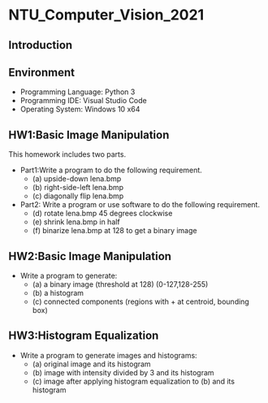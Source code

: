 # NTU_Computer_Vision_2021

## Introduction

## Environment

* Programming Language: Python 3
* Programming IDE: Visual Studio Code
* Operating System: Windows 10 x64

## HW1:Basic Image Manipulation

This homework includes two parts.

* Part1:Write a program to do the following requirement.
  * (a) upside-down lena.bmp
  * (b) right-side-left lena.bmp
  * (c) diagonally flip lena.bmp
* Part2: Write a program or use software to do the following requirement.
  * (d) rotate lena.bmp 45 degrees clockwise
  * (e) shrink lena.bmp in half
  * (f) binarize lena.bmp at 128 to get a binary image

## HW2:Basic Image Manipulation

* Write a program to generate:
  * (a) a binary image (threshold at 128) (0-127,128-255)
  * (b) a histogram
  * (c) connected components (regions with + at centroid, bounding box)

## HW3:Histogram Equalization

* Write a program to generate images and histograms:
  * (a) original image and its histogram
  * (b) image with intensity divided by 3 and its histogram
  * (c) image after applying histogram equalization to (b) and its histogram
